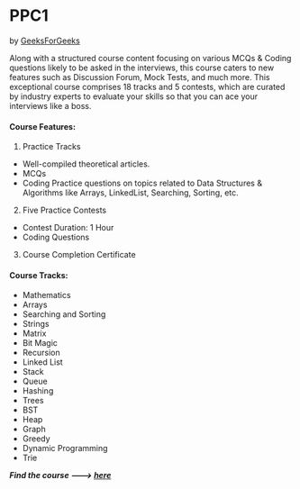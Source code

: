 # PPC1
by [GeeksForGeeks](https://www.geeksforgeeks.org/)

Along with a structured course content focusing on various MCQs & Coding questions likely to be asked in the interviews, this course caters to new features such as Discussion Forum, Mock Tests, and much more. This exceptional course comprises 18 tracks and 5 contests, which are curated by industry experts to evaluate your skills so that you can ace your interviews like a boss.

#### Course Features:

1) Practice Tracks
  * Well-compiled theoretical articles.
  * MCQs
  * Coding Practice questions on topics related to Data Structures & Algorithms like Arrays, LinkedList, Searching, Sorting, etc.

2) Five Practice Contests
  * Contest Duration: 1 Hour
  * Coding Questions
  
3) Course Completion Certificate

#### Course Tracks:

- Mathematics
- Arrays
- Searching and Sorting
- Strings
- Matrix
- Bit Magic
- Recursion
- Linked List
- Stack
- Queue
- Hashing
- Trees
- BST
- Heap
- Graph
- Greedy
- Dynamic Programming
- Trie

***Find the course ---> [here](https://practice.geeksforgeeks.org/courses/placement-preparation-course?vC=1)***
